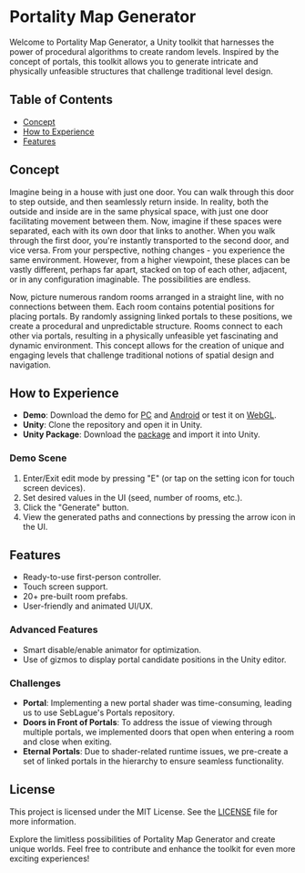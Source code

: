# Portality Map Generator
Welcome to Portality Map Generator, a Unity toolkit that harnesses the power of procedural algorithms to create random levels. Inspired by the concept of portals, this toolkit allows you to generate intricate and physically unfeasible structures that challenge traditional level design.

## Table of Contents
- [Concept](#concept)
- [How to Experience](#how-to-experience)
- [Features](#features)

## Concept
Imagine being in a house with just one door. You can walk through this door to step outside, and then seamlessly return inside. In reality, both the outside and inside are in the same physical space, with just one door facilitating movement between them. Now, imagine if these spaces were separated, each with its own door that links to another. When you walk through the first door, you're instantly transported to the second door, and vice versa. From your perspective, nothing changes - you experience the same environment. However, from a higher viewpoint, these places can be vastly different, perhaps far apart, stacked on top of each other, adjacent, or in any configuration imaginable. The possibilities are endless.

Now, picture numerous random rooms arranged in a straight line, with no connections between them. Each room contains potential positions for placing portals. By randomly assigning linked portals to these positions, we create a procedural and unpredictable structure. Rooms connect to each other via portals, resulting in a physically unfeasible yet fascinating and dynamic environment. This concept allows for the creation of unique and engaging levels that challenge traditional notions of spatial design and navigation.

## How to Experience
- **Demo**: Download the demo for [PC]() and [Android]() or test it on [WebGL]().
- **Unity**: Clone the repository and open it in Unity.
- **Unity Package**: Download the [package]() and import it into Unity.

### Demo Scene
1. Enter/Exit edit mode by pressing "E" (or tap on the setting icon for touch screen devices).
2. Set desired values in the UI (seed, number of rooms, etc.).
3. Click the "Generate" button.
4. View the generated paths and connections by pressing the arrow icon in the UI.

## Features
- Ready-to-use first-person controller.
- Touch screen support.
- 20+ pre-built room prefabs.
- User-friendly and animated UI/UX.

### Advanced Features
- Smart disable/enable animator for optimization.
- Use of gizmos to display portal candidate positions in the Unity editor.

### Challenges
- **Portal**: Implementing a new portal shader was time-consuming, leading us to use SebLague's Portals repository.
- **Doors in Front of Portals**: To address the issue of viewing through multiple portals, we implemented doors that open when entering a room and close when exiting.
- **Eternal Portals**: Due to shader-related runtime issues, we pre-create a set of linked portals in the hierarchy to ensure seamless functionality.

## License
This project is licensed under the MIT License. See the [LICENSE](LICENSE) file for more information.

Explore the limitless possibilities of Portality Map Generator and create unique worlds. Feel free to contribute and enhance the toolkit for even more exciting experiences!
